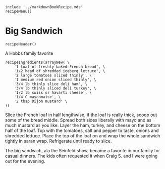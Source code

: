 ~~~ markdown-script
include '../markdownBookRecipe.mds'
recipeMenu()
~~~

# Big Sandwich

~~~ markdown-script
recipeHeader()
~~~

A Hobbs family favorite

~~~ markdown-script
recipeIngredients(arrayNew( \
    '1 loaf of freshly baked French bread', \
    '1/2 head of shredded iceberg lettuce', \
    '2 large tomatoes sliced thinly', \
    '1 medium red onion sliced thinly', \
    '3/4 lb thinly slice deli ham', \
    '3/4 lb thinly sliced deli turkey', \
    '1/2 lb swiss or havarti cheese', \
    '1/4 C mayonnaise', \
    '2 tbsp Dijon mustard' \
))
~~~

Slice the French loaf in half lengthwise, if the loaf is really thick, scoop out some of the bread
middle. Spread both sides liberally with mayo and as much mustard as you like. Layer the ham,
turkey, and cheese on the bottom half of the loaf. Top with the tomatoes, salt and pepper to taste,
onions and shredded lettuce. Place the top of the loaf on and wrap the whole sandwich tightly in
saran wrap. Refrigerate until ready to slice.

The big sandwich, ala the Seinfeld show, became a favorite in our family for casual dinners. The
kids often requested it when Craig S. and I were going out for the evening.
